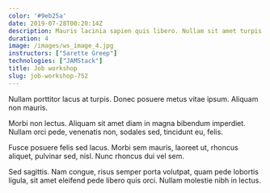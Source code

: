 ```yaml
---
color: '#9eb25a'
date: 2019-07-28T00:20:14Z
description: Mauris lacinia sapien quis libero. Nullam sit amet turpis elementum ligula vehicula consequat.
duration: 4
image: /images/ws_image_4.jpg
instructors: ["Sarette Greep"]
technologies: ["JAMStack"]
title: Job workshop
slug: job-workshop-752
---
```

Nullam porttitor lacus at turpis. Donec posuere metus vitae ipsum. Aliquam non mauris.

Morbi non lectus. Aliquam sit amet diam in magna bibendum imperdiet. Nullam orci pede, venenatis non, sodales sed, tincidunt eu, felis.

Fusce posuere felis sed lacus. Morbi sem mauris, laoreet ut, rhoncus aliquet, pulvinar sed, nisl. Nunc rhoncus dui vel sem.

Sed sagittis. Nam congue, risus semper porta volutpat, quam pede lobortis ligula, sit amet eleifend pede libero quis orci. Nullam molestie nibh in lectus.
